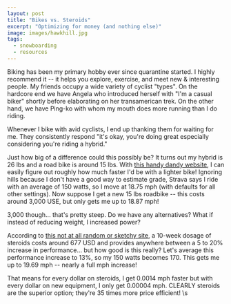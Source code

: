 ```yaml
---
layout: post
title: "Bikes vs. Steroids"
excerpt: "Optimizing for money (and nothing else)"
image: images/hawkhill.jpg
tags: 
  - snowboarding
  - resources
---
```


Biking has been my primary hobby ever since quarantine started. I highly recommend it -- it helps you explore, exercise, and meet new & interesting people.
My friends occupy a wide variety of cyclist "types". On the hardcore end we have Angela who introduced herself with "I'm a casual biker" shortly before elaborating on her transamerican trek.
On the other hand, we have Ping-ko with whom my mouth does more running than I do riding. 

Whenever I bike with avid cyclists, I end up thanking them for waiting for me. They consistently respond "it's okay, you're doing great especially considering you're riding a hybrid."

Just how big of a difference could this possibly be? It turns out my hybrid is 26 lbs and a road bike is around 15 lbs. With [this handy dandy website](https://www.gribble.org/cycling/power_v_speed.html), 
I can easily figure out roughly how much faster I'd be with a lighter bike! Ignoring hills because I don't have a good way to estimate grade, Strava says I ride with an average of 150 watts, so I move at 18.75 mph (with defaults for all other settings).
Now suppose I get a new 15 lbs roadbike -- this costs around 3,000 USE, but only gets me up to 18.87 mph!

3,000 though... that's pretty steep. Do we have any alternatives? What if instead of reducing weight, I increased power?

According to [this not at all random or sketchy site](https://www.ilmuseums.com/how-much-are-steroids/), a 10-week dosage of steroids costs around 677 USD and provides anywhere between a 5 to 20% increase in performance... but how good is this really?
Let's average this performance increase to 13%, so my 150 watts becomes 170. This gets me up to 19.69 mph -- nearly a full mph increase! 

That means for every dollar on steroids, I get 0.0014 mph faster but with every dollar on new equipment, I only get 0.00004 mph. CLEARLY steroids are the superior option; they're 35 times more price efficient! \s
